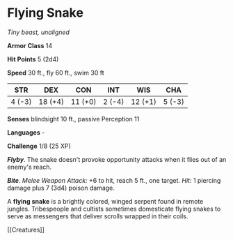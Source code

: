 # Flying Snake

*Tiny beast, unaligned*

**Armor Class** 14

**Hit Points** 5 (2d4)

**Speed** 30 ft., fly 60 ft., swim 30 ft

| STR    | DEX     | CON     | INT    | WIS     | CHA    |
|--------|---------|---------|--------|---------|--------|
| 4 (-3) | 18 (+4) | 11 (+0) | 2 (-4) | 12 (+1) | 5 (-3) |

**Senses** blindsight 10 ft., passive Perception 11

**Languages** -

**Challenge** 1/8 (25 XP)

***Flyby***. The snake doesn't provoke opportunity attacks when it flies out of an enemy's reach.


***Bite***. *Melee Weapon Attack:* +6 to hit, reach 5 ft., one target. *Hit:* 1 piercing damage plus 7 (3d4) poison damage.

A **flying snake** is a brightly colored, winged serpent found in remote jungles. Tribespeople and cultists sometimes domesticate flying snakes to serve as messengers that deliver scrolls wrapped in their coils.


[[Creatures]]